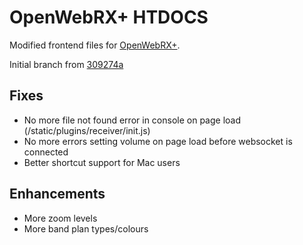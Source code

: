 # OpenWebRX+ HTDOCS
Modified frontend files for [OpenWebRX+](https://github.com/luarvique/openwebrx).

Initial branch from [309274a](https://github.com/luarvique/openwebrx/commit/309274a6af8f228715c9948078472302a6c9daee)

## Fixes
* No more file not found error in console on page load (/static/plugins/receiver/init.js)
* No more errors setting volume on page load before websocket is connected
* Better shortcut support for Mac users

## Enhancements
* More zoom levels
* More band plan types/colours
